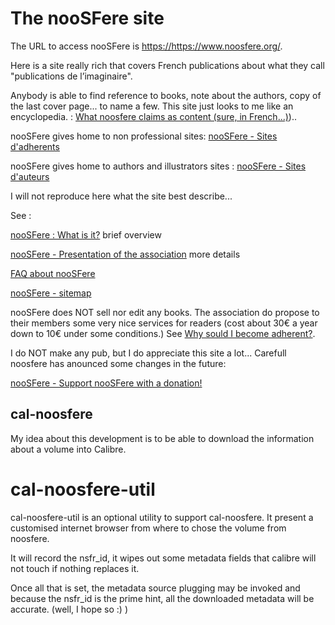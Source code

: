 # The nooSFere site

The URL to access nooSFere is <https://https://www.noosfere.org/>.

Here is a site really rich that covers French publications about what they call "publications de l’imaginaire".

Anybody is able to find reference to books, note about the authors, copy of the last cover page... to name a few. This site just looks to me like an encyclopedia. : [What noosfere claims as content (sure, in French...)](https://www.noosfere.org/noosfere/pro/stats_bases.asp))..

nooSFere gives home to non professional sites: [nooSFere - Sites
d'adherents](https://www.noosfere.org/noosfere/heberges.asp)

nooSFere gives home to authors  and illustrators sites : [nooSFere -
Sites d'auteurs](https://www.noosfere.org/noosfere/sites_auteurs.asp)

I will not reproduce here what the site best describe...

See :

[nooSFere : What is it?](https://www.noosfere.org/noosfere/assoc/qu_estce.asp) brief overview

[nooSFere - Presentation of the association](https://www.noosfere.org/noosfere/assoc/statuts.asp) more details

[FAQ about nooSFere](https://www.noosfere.org/icarus/articles/article.asp?numarticle=463)

[nooSFere - sitemap](https://www.noosfere.org/actu/news.asp)

nooSFere does NOT sell nor edit any books. The association do propose to their members some very nice services for readers (cost about 30€ a year down to 10€ under some conditions.) 
See [Why sould I become adherent?](https://www.noosfere.org/noosfere/assoc/pourquoi.asp).

I do NOT make any pub, but I do appreciate this site a lot...
Carefull noosfere has anounced some changes in the future:

[nooSFere - Support nooSFere with a donation!](https://www.noosfere.org/noosfere/assoc/don.asp)

## cal-noosfere

My idea about this development is to be able to download the information about a volume into Calibre.

# cal-noosfere-util

cal-noosfere-util is an optional utility to support cal-noosfere. It present a customised internet browser from where to chose the volume from noosfere.

It will record the nsfr_id, it wipes out some metadata fields that calibre will not touch if nothing replaces it.

Once all that is set, the metadata source plugging may be invoked and because the nsfr_id is the prime hint, all the downloaded
metadata will be accurate. (well, I hope so :) )
